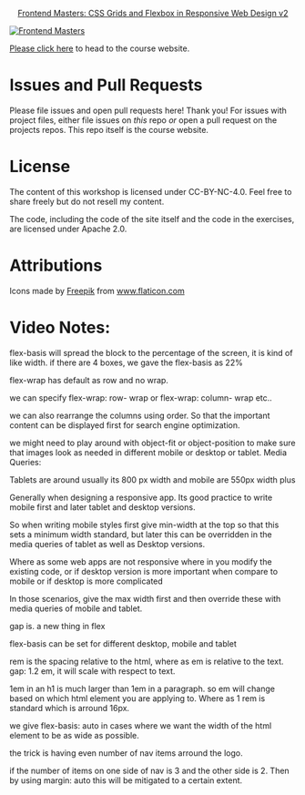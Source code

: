 <p align="center">
  <a href="https://frontendmasters.com/courses/css-grid-flexbox-v2/">Frontend Masters: CSS Grids and Flexbox in Responsive Web Design v2</a>
</p>

[![Frontend Masters](https://static.frontendmasters.com/assets/brand/logos/full.png)][fem]

[Please click here][course] to head to the course website.

# Issues and Pull Requests

Please file issues and open pull requests here! Thank you! For issues with project files, either file issues on _this_ repo _or_ open a pull request on the projects repos. This repo itself is the course website.

# License

The content of this workshop is licensed under CC-BY-NC-4.0. Feel free to share freely but do not resell my content.

The code, including the code of the site itself and the code in the exercises, are licensed under Apache 2.0.

# Attributions

Icons made by <a href="https://www.freepik.com" title="Freepik">Freepik</a> from <a href="https://www.flaticon.com/" title="Flaticon">www.flaticon.com</a>

[fem]: https://frontendmasters.com/
[course]: https://frontendmasters.github.io/grid-flexbox-v2


# Video Notes:
flex-basis will spread the block to the percentage of the screen, it is kind of like width.  if there are 4 boxes, we gave the flex-basis as 22%

flex-wrap has default as row and no wrap.

we can specify flex-wrap: row- wrap or flex-wrap: column- wrap etc..

we can also rearrange the columns using order. So that the important content can be displayed first for search engine optimization.

we might need to play around with object-fit or object-position to make sure that images look as needed in different mobile or desktop or tablet.
Media Queries:

Tablets  are around  usually its 800 px width and mobile are 550px width plus

Generally when designing a responsive app. Its good practice to write mobile first and later tablet and desktop versions.

So when writing mobile styles first give min-width at the top so that this sets a minimum width standard, but later this can be overridden in the media queries of tablet as well as Desktop versions.

Where as some web apps are not responsive where in you modify the existing code, or if desktop version is more important when compare to mobile or if desktop is more complicated

In those scenarios, give the max width first and then override these with media queries of mobile and tablet.

gap is. a new thing in flex

flex-basis can be set for different desktop, mobile and tablet


rem is the spacing relative to the html, where as em is relative to the text. gap: 1.2 em, it will scale with respect to text.

1em in an h1 is much larger than 1em in a paragraph. so em will change based on which html element you are applying to. Where as 1 rem is standard which is arround 16px.

we give flex-basis: auto in cases where we want the width of the html element to be as wide as possible.

the trick is having even number of nav items arround the logo.

if the number of items on one side of nav is 3 and the other side is 2. Then by using margin: auto this will be mitigated to a certain extent. 
